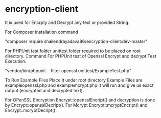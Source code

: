 # encryption-client
It is used for Encrpty and Decrypt any text or provided String.

For Composer installation command 

"composer require shailendrayadava86/encryption-client:dev-master"


For PHPUnit test folder unittest folder required to  be placed on root directory.
Command For PHPUnit test of Openssl Encrypt and decrypt Test Execution.

"vendor/bin/phpunit --filter openssl unittest/ExampleTest.php"

To Run Example Files
Place it under root directory
Example Files are exampleopenssl.php and examplemcrypt.php 
It will run and give us exact output (encrypted and decrypted text).

For OPenSSL Encryption Encrypt::opensslEncript() and decryption is done by Encrypt::opensslDecript().
For Mcrypt Encrypt::mcryptEncript() and Encrypt::mcryptDecript().
